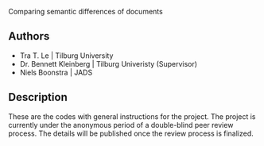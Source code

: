 
Comparing semantic differences of documents

## Authors
- Tra T. Le | Tilburg University
- Dr. Bennett Kleinberg | Tilburg Univeristy (Supervisor)
- Niels Boonstra | JADS 

## Description
These are the codes with general instructions for the project. The project is currently under the anonymous period of a double-blind peer review process. The details will be published once the review process is finalized.

